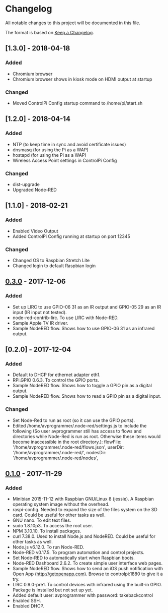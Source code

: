 # Changelog
All notable changes to this project will be documented in this file.

The format is based on [Keep a Changelog](http://keepachangelog.com/en/1.0.0/).

## [1.3.0]  - 2018-04-18
### Added
- Chromium browser
- Chromium browser shows in kiosk mode on HDMI output at startup

### Changed
- Moved ControlPi Config startup command to /home/pi/start.sh

## [1.2.0]  - 2018-04-14
### Added
- NTP (to keep time in sync and avoid certificate issues)
- dnsmasq (for using the Pi as a WAP)
- hostapd (for using the Pi as a WAP)
- Wireless Access Point settings in ControlPi Config

### Changed
- dist-upgrade
- Upgraded Node-RED 

## [1.1.0]  - 2018-02-21
### Added
- Enabled Video Output
- Added ControlPi Config running at startup on port 12345

### Changed
- Changed OS to Raspbian Stretch Lite
- Changed login to default Raspbian login

## [0.3.0]  - 2017-12-06
### Added
- Set up LIRC to use GPIO-06 31 as an IR output and GPIO-05 29 as an IR input (IR input not tested).
- node-red-contrib-lirc. To use LIRC with Node-RED.
- Sample Apple TV IR driver.
- Sample NodeRED flow. Shows how to use GPIO-06 31 as an infrared output.

## [0.2.0]  - 2017-12-04
### Added
- Default to DHCP for ethernet adapter eth1.
- RPi.GPIO 0.6.3. To control the GPIO ports.
- Sample NodeRED flow. Shows how to toggle a GPIO pin as a digital output.
- Sample NodeRED flow. Shows how to read a GPIO pin as a digital input.

### Changed
- Set Node-Red to run as root (so it can use the GPIO ports).
- Edited /home/avprogrammer/.node-red/settings.js to include the following (So user avprogrammer still has access to flows and directories while Node-Red is run as root. Otherwise these items would become inaccessible in the root directory.):
flowFile: '/home/avprogrammer/.node-red/flows.json',
userDir: '/home/avprogrammer/.node-red/',
nodesDir: '/home/avprogrammer/.node-red/nodes',

## [0.1.0] - 2017-11-29
### Added
- Minibian 2015-11-12 with Raspbian GNU/Linux 8 (jessie). A Raspbian operating system image without the overhead.
- raspi-config. Needed to expand the size of the files system on the SD card. Could be useful for other tasks as well.
- GNU nano. To edit text files.
- sudo 1.8.10p3. To access the root user.
- NPM 3.10.10. To install packages.
- curl 7.38.0. Used to install Node.js and NodeRED. Could be useful for other tasks as well.
- Node.js v6.12.0. To run Node-RED.
- Node-RED v0.17.5. To program automation and control projects.
- Set Node-RED to automatically start when Raspbian boots.
- Node-RED Dashboard 2.6.2. To create simple user interface web pages.
- Sample NodeRED flow. Shows how to send an iOS push notification with Open App (http://getopenapp.com). Browse to controlpi:1880 to give it a try.
- LIRC 0.9.0-pre1. To control devices with infrared using the built-in GPIO. Package is installed but not set up yet.
- Added default user: avprogrammer with password: takebackcontrol
- Enabled SSH.
- Enabled DHCP.

[0.3.0]: https://drive.google.com/file/d/1pvJX5tlXPAyqEBm5hWdl4LEmcw49MMo4/view?usp=sharing
[0.1.0]: https://drive.google.com/open?id=1iw3-s6GG7UDD8edw0WkQrZthd2odlugE

